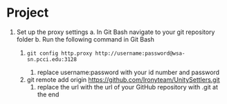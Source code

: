 # Project
1.	Set up the proxy settings
   a.	In Git Bash navigate to your git repository folder
   b.	Run the following command in Git Bash
      1)	 git config http.proxy http://username:password@wsa-sn.pcci.edu:3128
            1.	replace username:password with your id number and password
      2)	git remote add origin https://github.com/Ironyteam/UnitySettlers.git
            1.	replace the url with the url of your GitHub repository with .git at the end
